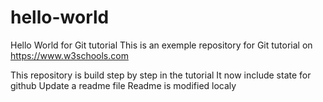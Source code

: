 # hello-world
Hello World for Git tutorial
This is an exemple repository for Git tutorial on https://www.w3schools.com

This repository is build step by step in the tutorial
It now include state for github
Update a readme file
Readme is modified localy
